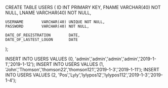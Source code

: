 CREATE TABLE USERS (
    ID              INT  PRIMARY KEY,
    FNAME           VARCHAR(40) NOT NULL,
    LNAME           VARCHAR(40) NOT NULL,

    USERNAME        VARCHAR(40) UNIQUE NOT NULL,
    PASSWORD        VARCHAR(40) NOT NULL,

    DATE_OF_REGISTRATION        DATE,
    DATE_OF_LASTEST_LOGON       DATE
);

INSERT INTO USERS VALUES (0, 'admin','admin','admin','admin','2019-1-1','2019-1-12');
INSERT INTO USERS VALUES (1, 'John','Thomson','thomson22','thomson121','2019-1-3','2019-1-11');
INSERT INTO USERS VALUES (2, 'Pos','Lyly','lylypos12','lylypos112','2019-1-3','2019-1-4');
